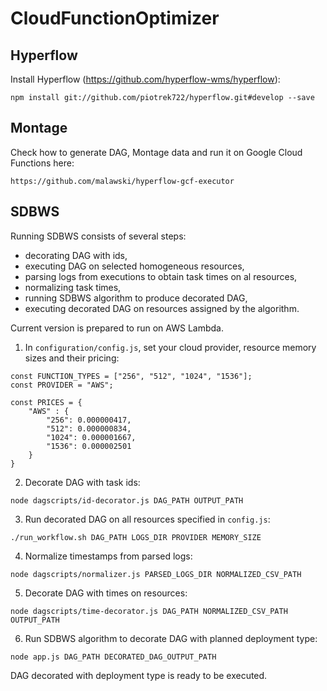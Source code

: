 # CloudFunctionOptimizer

## Hyperflow

Install Hyperflow (https://github.com/hyperflow-wms/hyperflow):
```
npm install git://github.com/piotrek722/hyperflow.git#develop --save
```

## Montage

Check how to generate DAG, Montage data and run it on Google Cloud Functions here:
```
https://github.com/malawski/hyperflow-gcf-executor
```

## SDBWS

Running SDBWS consists of several steps:
- decorating DAG with ids,
- executing DAG on selected homogeneous resources,
- parsing logs from executions to obtain task times on al resources,
- normalizing task times,
- running SDBWS algorithm to produce decorated DAG,
- executing decorated DAG on resources assigned by the algorithm.

Current version is prepared to run on AWS Lambda.

1. In `configuration/config.js`, set your cloud provider, resource memory sizes and their pricing:
```
const FUNCTION_TYPES = ["256", "512", "1024", "1536"];
const PROVIDER = "AWS";

const PRICES = {
    "AWS" : {
        "256": 0.000000417,
        "512": 0.000000834,
        "1024": 0.000001667,
        "1536": 0.000002501
    }
}
```

2. Decorate DAG with task ids:
```
node dagscripts/id-decorator.js DAG_PATH OUTPUT_PATH
```

3. Run decorated DAG on all resources specified in `config.js`:
```
./run_workflow.sh DAG_PATH LOGS_DIR PROVIDER MEMORY_SIZE
```

4. Normalize timestamps from parsed logs:
```
node dagscripts/normalizer.js PARSED_LOGS_DIR NORMALIZED_CSV_PATH
```

5. Decorate DAG with times on resources:
```
node dagscripts/time-decorator.js DAG_PATH NORMALIZED_CSV_PATH OUTPUT_PATH
```
6. Run SDBWS algorithm to decorate DAG with planned deployment type:
```
node app.js DAG_PATH DECORATED_DAG_OUTPUT_PATH
```
DAG decorated with deployment type is ready to be executed.